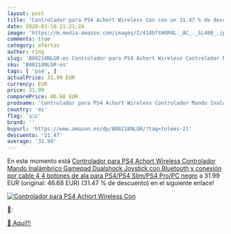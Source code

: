 ```yaml
---
layout: post
title: 'Controlador para PS4 Achort Wireless Con con un 31.47 % de descuento'
date: 2020-03-10 21:21:24
image: 'https://m.media-amazon.com/images/I/41dbftH6M4L._AC_._SL400_.jpg'
comments: true
category: ofertas
author: ring
slug: 'B08218NLGR-es Controlador para PS4 Achort Wireless Controlador Mando...'
sku: 'B08218NLGR-es'
tags: [ 'ps4', ]
actualPrice: 31.99 EUR
currency: EUR
price: 31.99
comparePrice: 46.68 EUR
prodname: 'Controlador para PS4 Achort Wireless Controlador Mando Inalámbrico Gamepad Dualshock Joystick con Bluetooth y conexión por cable 4 4 botones de ala para PS4/PS4 Slim/PS4 Pro/PC negro'
country: 'es'
flag: '🇪🇸'
brand: ''
buyurl: 'https://www.amazon.es/dp/B08218NLGR/?tag=tolees-21'
descuento: '31.47'
average: '31.99'
---
```


En este momento está [Controlador para PS4 Achort Wireless Controlador Mando Inalámbrico Gamepad Dualshock Joystick con Bluetooth y conexión por cable 4 4 botones de ala para PS4/PS4 Slim/PS4 Pro/PC negro](https://www.amazon.es/dp/B08218NLGR/?tag=tolees-21) a 31.99 EUR (original: 46.68 EUR) (31.47 %  de descuento) en el siguiente enlace!

[![Controlador para PS4 Achort Wireless Con](https://m.media-amazon.com/images/I/41dbftH6M4L._AC_._SL400_.jpg)](https://www.amazon.es/dp/B08218NLGR/?tag=tolees-21)

🔎:


[🛒 Aquí!!!](https://www.amazon.es/dp/B08218NLGR/?tag=tolees-21)
